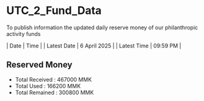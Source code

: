 # UTC_2_Fund_Data
To publish information the updated daily reserve money of our philanthropic activity funds

| Date | Time |
| Latest Date | 6 April 2025 | 
| Latest Time | 09:59 PM | 

## Reserved Money 
* Total Received : 467000 MMK 
* Total Used     : 166200 MMK
* Total Remained : 300800 MMK 
